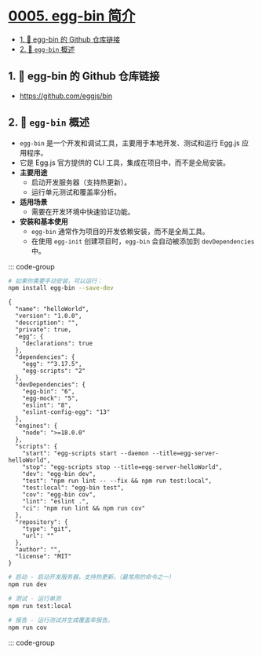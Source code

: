 # [0005. egg-bin 简介](https://github.com/tnotesjs/TNotes.egg/tree/main/notes/0005.%20egg-bin%20%E7%AE%80%E4%BB%8B)

<!-- region:toc -->

- [1. 🔗 egg-bin 的 Github 仓库链接](#1--egg-bin-的-github-仓库链接)
- [2. 📒 `egg-bin` 概述](#2--egg-bin-概述)

<!-- endregion:toc -->

## 1. 🔗 egg-bin 的 Github 仓库链接

- https://github.com/eggjs/bin

## 2. 📒 `egg-bin` 概述

- `egg-bin` 是一个开发和调试工具，主要用于本地开发、测试和运行 Egg.js 应用程序。
- 它是 Egg.js 官方提供的 CLI 工具，集成在项目中，而不是全局安装。
- **主要用途**
  - 启动开发服务器（支持热更新）。
  - 运行单元测试和覆盖率分析。
- **适用场景**
  - 需要在开发环境中快速验证功能。
- **安装和基本使用**
  - `egg-bin` 通常作为项目的开发依赖安装，而不是全局工具。
  - 在使用 `egg-init` 创建项目时，`egg-bin` 会自动被添加到 `devDependencies` 中。

::: code-group

```bash [安装]
# 如果你需要手动安装，可以运行：
npm install egg-bin --save-dev
```

```json{25,27-28} [package.json]
{
  "name": "helloWorld",
  "version": "1.0.0",
  "description": "",
  "private": true,
  "egg": {
    "declarations": true
  },
  "dependencies": {
    "egg": "^3.17.5",
    "egg-scripts": "2"
  },
  "devDependencies": {
    "egg-bin": "6",
    "egg-mock": "5",
    "eslint": "8",
    "eslint-config-egg": "13"
  },
  "engines": {
    "node": ">=18.0.0"
  },
  "scripts": {
    "start": "egg-scripts start --daemon --title=egg-server-helloWorld",
    "stop": "egg-scripts stop --title=egg-server-helloWorld",
    "dev": "egg-bin dev",
    "test": "npm run lint -- --fix && npm run test:local",
    "test:local": "egg-bin test",
    "cov": "egg-bin cov",
    "lint": "eslint .",
    "ci": "npm run lint && npm run cov"
  },
  "repository": {
    "type": "git",
    "url": ""
  },
  "author": "",
  "license": "MIT"
}
```

```bash [命令解释]
# 启动 - 启动开发服务器，支持热更新。（最常用的命令之一）
npm run dev

# 测试 - 运行单测
npm run test:local

# 报告 - 运行测试并生成覆盖率报告。
npm run cov
```

::: code-group
